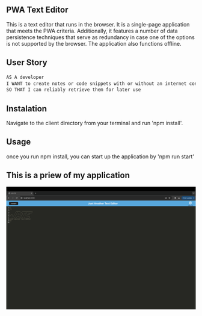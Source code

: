 ## PWA Text Editor


This is a text editor that runs in the browser. It is a single-page application that meets the PWA criteria. 
Additionally, it features a number of data persistence techniques that serve as redundancy in case one of the options is not supported by the browser. The application also functions offline.

## User Story

```md
AS A developer
I WANT to create notes or code snippets with or without an internet connection
SO THAT I can reliably retrieve them for later use
```

## Instalation 

Navigate to the client directory from your terminal and run 'npm install'.

## Usage

once you run npm install, you can start up the application by 'npm run start'


## This is a priew of my application


![screenshot of my application](./PWA-TE.png) 
